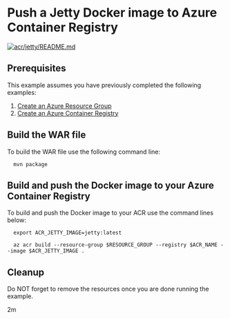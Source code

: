 
# Push a Jetty Docker image to Azure Container Registry

[![acr/jetty/README.md](https://github.com/Azure-Samples/java-on-azure-examples/actions/workflows/acr_jetty_README_md.yml/badge.svg)](https://github.com/Azure-Samples/java-on-azure-examples/actions/workflows/acr_jetty_README_md.yml)

## Prerequisites

This example assumes you have previously completed the following examples:

1. [Create an Azure Resource Group](../../group/create/README.md)
1. [Create an Azure Container Registry](../create/README.md)

<!-- workflow.cron(0 5 * * 7) -->
<!-- workflow.include(../create/README.md) -->

## Build the WAR file

<!-- workflow.run()

  cd acr/jetty

  -->

To build the WAR file use the following command line:

```shell
  mvn package
```

## Build and push the Docker image to your Azure Container Registry

To build and push the Docker image to your ACR use the command lines below:

```shell
  export ACR_JETTY_IMAGE=jetty:latest

  az acr build --resource-group $RESOURCE_GROUP --registry $ACR_NAME --image $ACR_JETTY_IMAGE .
```

<!-- workflow.run()

  cd ../..

  -->

<!-- workflow.directOnly()

  export RESULT=$(az acr repository show --name $ACR_NAME --image $ACR_JETTY_IMAGE)
  az group delete --name $RESOURCE_GROUP --yes || true
  if [[ -z $RESULT ]]; then
    echo "Unable to find $ACR_JETTY_IMAGE image"
    exit 1
  fi

  -->

## Cleanup

Do NOT forget to remove the resources once you are done running the example.

2m
